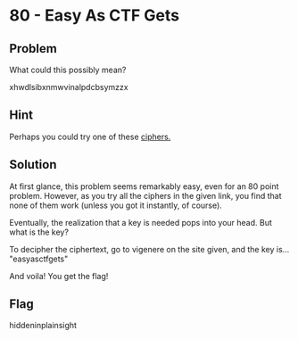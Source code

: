 # 80 - Easy As CTF Gets

## Problem

What could this possibly mean?

xhwdlsibxnmwvinalpdcbsymzzx

## Hint

Perhaps you could try one of these [ciphers.](http://rumkin.com/tools/cipher/) 

## Solution

At first glance, this problem seems remarkably easy, even for an 80 point problem. However, as you try all the ciphers in the given link, you find that none of them work (unless you got it instantly, of course).

Eventually, the realization that a key is needed pops into your head. But what is the key?

To decipher the ciphertext, go to vigenere on the site given, and the key is... "easyasctfgets"

And voila! You get the flag!

## Flag

hiddeninplainsight
